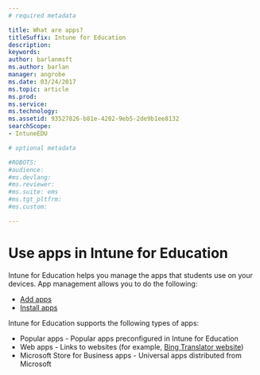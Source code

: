 ```yaml
---
# required metadata

title: What are apps?
titleSuffix: Intune for Education
description:
keywords:
author: barlanmsft
ms.author: barlan
manager: angrobe
ms.date: 03/24/2017
ms.topic: article
ms.prod:
ms.service:
ms.technology:
ms.assetid: 93527826-b81e-4202-9eb5-2de9b1ee8132
searchScope:
- IntuneEDU

# optional metadata

#ROBOTS:
#audience:
#ms.devlang:
#ms.reviewer:
#ms.suite: ems
#ms.tgt_pltfrm:
#ms.custom:

---
```


# Use apps in Intune for Education
<!---Linda: the title and the H1 are rather different, and so is the file name. What's the customer intent of this topic? --->

Intune for Education helps you manage the apps that students use on your devices. App management allows you to do the following:
- [Add apps](add-apps.md)
- [Install apps](install-apps.md)
<!-- - Remove apps -->

Intune for Education supports the following types of apps:
- Popular apps - Popular apps preconfigured in Intune for Education
- Web apps - Links to websites (for example, [Bing Translator website](https://www.bing.com/translator/))
- Microsoft Store for Business apps - Universal apps distributed from Microsoft
<!-- - Win32 applications (example) -->



<!-- >[&larr; **Add apps**](.\add-apps.md)   [**Manage Intune licenses** &rarr;](.\start-with-a-paid-subscription-to-microsoft-intune-step-4.md)  -->
